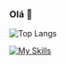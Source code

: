 ### Olá 👋

![Top Langs](https://github-readme-stats.vercel.app/api/top-langs/?username=perigorvladimir&layout=compact)

[![My Skills](https://skillicons.dev/icons?i=java,spring,ts,vue,postgres,gitlab&theme=light)](https://skillicons.dev)
